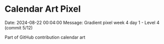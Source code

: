 # Calendar Art Pixel

Date: 2024-08-22 00:04:00
Message: Gradient pixel week 4 day 1 - Level 4 (commit 5/12)

Part of GitHub contribution calendar art
